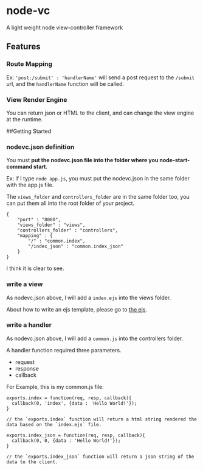 node-vc
=======

A light weight node view-controller framework

## Features

### Route Mapping
Ex: `'post:/submit' : 'handlerName'` will send a post request to the `/submit` url, and the `handlerName` function will be called.

### View Render Engine
You can return json or HTML to the client, and can change the view engine at the runtime.

##Getting Started
### nodevc.json definition
You must **put the nodevc.json file into the folder where you node-start-command start**.

Ex: if I type `node app.js`, you must put the nodevc.json in the same folder with the app.js file.

The `views_folder` and `controllers_folder` are in the same folder too, you can put them all into the root folder of your project.

	{
		"port" : "8080",
		"views_folder" : "views",
		"controllers_folder" : "controllers",
		"mapping" : {
			"/" : "common.index",
			"/index_json" : "common.index_json"
		}
	}

I think it is clear to see.

### write a view
As nodevc.json above, I will add a `index.ejs` into the views folder.

About how to write an ejs template, please go to [the ejs](https://github.com/visionmedia/ejs).

### write a handler
As nodevc.json above, I will add a `common.js` into the controllers folder.

A handler function required three parameters.

- request
- response
- callback

For Example, this is my common.js file:


	exports.index = function(req, resp, callback){
	  callback(0, 'index', {data : 'Hello World!'});
	}

	// the `exports.index` function will return a html string rendered the data based on the `index.ejs` file.
	
	exports.index_json = function(req, resp, callback){
	  callback(0, 0, {data : 'Hello World!'});
	}

	// the `exports.index_json` function will return a json string of the data to the client.



